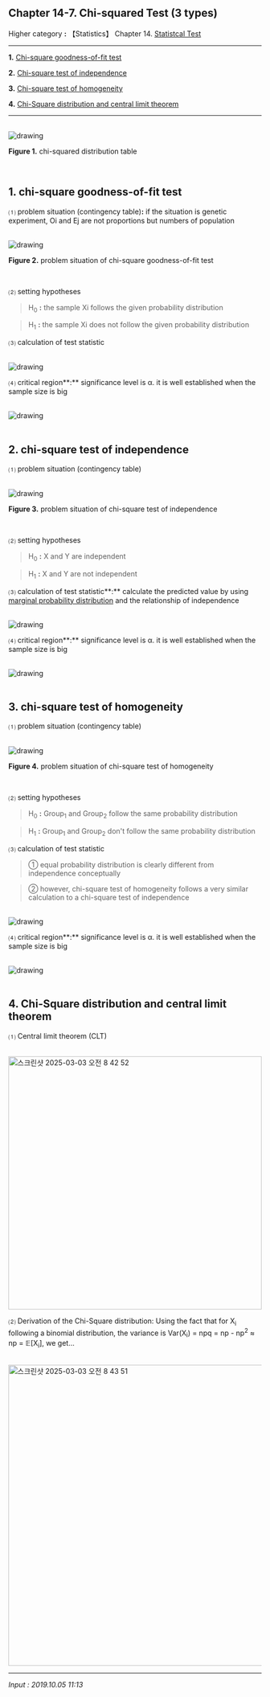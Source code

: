 ## **Chapter 14-7. Chi-squared Test** (3 types)

Higher category **:** 【Statistics】 Chapter 14. [Statistcal Test](https://jb243.github.io/pages/1631) 

---

**1.** [Chi-square goodness-of-fit test](#1-chi-square-goodness-of-fit-test)

**2.** [Chi-square test of independence](#2-chi-square-test-of-independence)

**3.** [Chi-square test of homogeneity](#3-chi-square-test-of-homogeneity)

**4.** [Chi-Square distribution and central limit theorem](#4-chi-square-distribution-and-central-limit-theorem)

---

<br>

<img src="https://img1.daumcdn.net/thumb/R1280x0/?scode=mtistory2&fname=https://blog.kakaocdn.net/dn/b2RXFN/btruxk3pIzd/D2I4naeKvpVra5n9aYFhH0/img.jpg" alt="drawing" />

<b>Figure 1.</b> chi-squared distribution table

<br>

## **1. chi-square goodness-of-fit test**

⑴ problem situation (contingency table)**:** if the situation is genetic experiment, Oi and Ej are not proportions but numbers of population

<br>

<img src="https://img1.daumcdn.net/thumb/R1280x0/?scode=mtistory2&fname=https://blog.kakaocdn.net/dn/xF1t2/btruvt0FoJD/E0ug2cvWVAifGWYQNze890/img.png" alt="drawing" />

<b>Figure 2.</b> problem situation of chi-square goodness-of-fit test

<br>

⑵ setting hypotheses

> H<sub>0</sub> **:** the sample Xi follows the given probability distribution

> H<sub>1</sub> **:** the sample Xi does not follow the given probability distribution

⑶ calculation of test statistic

<br>

<img src="https://img1.daumcdn.net/thumb/R1280x0/?scode=mtistory2&fname=https://blog.kakaocdn.net/dn/rzwzm/btrulRU5CQ5/fPMjfMR1V7JbDmkyEu5Kp0/img.png" alt="drawing" />

<br>

⑷ critical region**:** significance level is α. it is well established when the sample size is big 

<br>

<img src="https://img1.daumcdn.net/thumb/R1280x0/?scode=mtistory2&fname=https://blog.kakaocdn.net/dn/vlEDY/btrurUq5P51/6I7bTExbAfeeSn2QbUFWC1/img.png" alt="drawing" />

<br>

<br>

## **2. chi-square test of independence** 

⑴ problem situation (contingency table)

<br>

<img src="https://img1.daumcdn.net/thumb/R1280x0/?scode=mtistory2&fname=https://blog.kakaocdn.net/dn/tXvoq/btrup8PxNjo/MWKlJKK2w6nibuwhUblev1/img.png" alt="drawing" />

<b>Figure 3.</b> problem situation of chi-square test of independence

<br>

⑵ setting hypotheses 

> H<sub>0</sub> **:** X and Y are independent

> H<sub>1</sub> **:** X and Y are not independent

⑶ calculation of test statistic**:** calculate the predicted value by using [marginal probability distribution](https://jb243.github.io/pages/1624) and the relationship of independence 

<br>

<img src="https://img1.daumcdn.net/thumb/R1280x0/?scode=mtistory2&fname=https://blog.kakaocdn.net/dn/dRCTmF/btruuiE1SMF/K2GhaUbzz1EbWejpNGgT61/img.png" alt="drawing" />

<br>

⑷ critical region**:** significance level is α. it is well established when the sample size is big 

<br>

<img src="https://img1.daumcdn.net/thumb/R1280x0/?scode=mtistory2&fname=https://blog.kakaocdn.net/dn/cGgu6F/btruvuyrK5T/aTQR9qbvP2OgELb5FgJv0K/img.png" alt="drawing" />

<br>

<br>

## **3. chi-square test of homogeneity** 

⑴ problem situation (contingency table) 

<br>

<img src="https://img1.daumcdn.net/thumb/R1280x0/?scode=mtistory2&fname=https://blog.kakaocdn.net/dn/cjLwXc/btrulSzHz7g/bC6ZalcWTKnsHO3wIoHXk0/img.png" alt="drawing" />

<b>Figure 4.</b> problem situation of chi-square test of homogeneity

<br>

⑵ setting hypotheses 

> H<sub>0</sub> **:** Group<sub>1</sub> and Group<sub>2</sub> follow the same probability distribution

> H<sub>1</sub> **:** Group<sub>1</sub> and Group<sub>2</sub> don't follow the same probability distribution

⑶ calculation of test statistic

> ① equal probability distribution is clearly different from independence conceptually 

> ② however, chi-square test of homogeneity follows a very similar calculation to a chi-square test of independence

<br>

<img src="https://img1.daumcdn.net/thumb/R1280x0/?scode=mtistory2&fname=https://blog.kakaocdn.net/dn/bW3iHH/btruuh7dhmX/5TvTKAf9anOJB92FQRkmn1/img.png" alt="drawing" />

<br>

⑷ critical region**:** significance level is α. it is well established when the sample size is big 

<br>

<img src="https://img1.daumcdn.net/thumb/R1280x0/?scode=mtistory2&fname=https://blog.kakaocdn.net/dn/mm4Q0/btrusPC5oGg/adgaMO33QRxHkBSHFPU201/img.png" alt="drawing" />

<br>

<br>

## 4. Chi-Square distribution and central limit theorem 

⑴ Central limit theorem (CLT)  

<br>

<img width="504" alt="스크린샷 2025-03-03 오전 8 42 52" src="https://github.com/user-attachments/assets/85ac4f7c-6eaa-4973-9ed9-3909ebb45f9e" />

<br>

⑵ Derivation of the Chi-Square distribution: Using the fact that for X<sub>i</sub> following a binomial distribution, the variance is Var(X<sub>i</sub>) = npq = np - np<sup>2</sup> ≈ np = 𝔼[X<sub>i</sub>], we get...  

<br>

<img width="599" alt="스크린샷 2025-03-03 오전 8 43 51" src="https://github.com/user-attachments/assets/b4209125-c880-45fb-85d5-2fb71a7bcc91" />

<br>

---

*Input : 2019.10.05 11:13*
